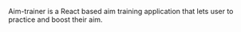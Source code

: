 
Aim-trainer is a React based aim training application that lets user to practice and boost their aim.
